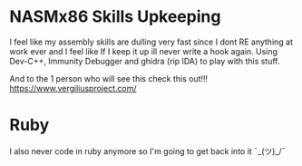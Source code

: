 # NASMx86 Skills Upkeeping
I feel like my assembly skills are dulling very fast since I dont RE anything at work ever and I feel like If I keep it up ill never write a hook again. Using Dev-C++, Immunity Debugger and ghidra (rip IDA) to play with this stuff.

And to the 1 person who will see this check this out!!! https://www.vergiliusproject.com/

# Ruby
I also never code in ruby anymore so I'm going to get back into it ¯\_(ツ)_/¯
